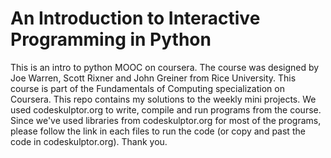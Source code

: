 An Introduction to Interactive Programming in Python
=====================================================

This is an intro to python MOOC on coursera. The course was designed by  Joe Warren, Scott Rixner and John Greiner from Rice University. This course is part of the Fundamentals of Computing specialization on Coursera. This repo contains my solutions to the weekly mini projects. We used codeskulptor.org to write, compile and run programs from the course. Since we've used libraries from codeskulptor.org for most of the programs, please follow the link in each files to run the code (or copy and past the code in codeskulptor.org). Thank you.